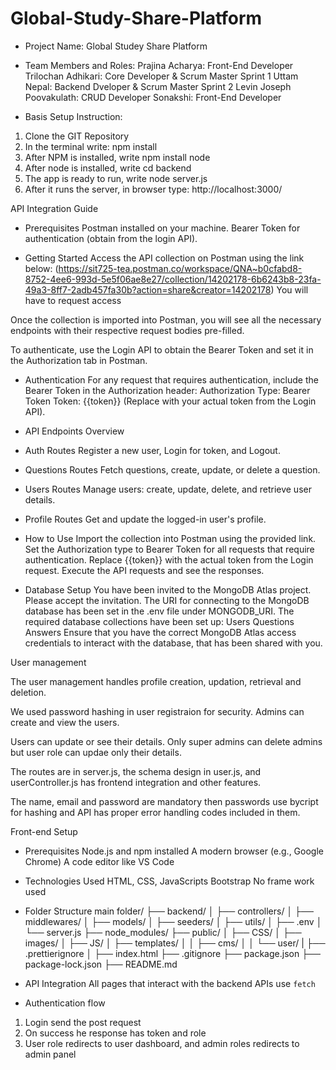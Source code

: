 # Global-Study-Share-Platform

- Project Name: Global Studey Share Platform

- Team Members and Roles:
Prajina Acharya: Front-End Developer
Trilochan Adhikari: Core Developer & Scrum Master Sprint 1
Uttam Nepal: Backend Dveloper & Scrum Master Sprint 2
Levin Joseph Poovakulath: CRUD Developer 
Sonakshi: Front-End Developer

- Basis Setup Instruction:
1. Clone the GIT Repository
2. In the terminal write: npm install
3. After NPM is installed, write npm install node
4. After node is installed, write cd backend
5. The app is ready to run, write node server.js 
6. After it runs the server, in browser type: http://localhost:3000/


API Integration Guide

- Prerequisites
  Postman installed on your machine.
  Bearer Token for authentication (obtain from the login API).

- Getting Started
  Access the API collection on Postman using the link below:
  (https://sit725-tea.postman.co/workspace/QNA~b0cfabd8-8752-4ee6-993d-5e5f06ae8e27/collection/14202178-6b6243b8-23fa-49a3-8ff7-2adb457fa30b?action=share&creator=14202178)
  You will have to request access

Once the collection is imported into Postman, you will see all the necessary endpoints with their respective request bodies pre-filled.

To authenticate, use the Login API to obtain the Bearer Token and set it in the Authorization tab in Postman.

- Authentication
  For any request that requires authentication, include the Bearer Token in the Authorization header:
  Authorization Type: Bearer Token
  Token: {{token}} (Replace with your actual token from the Login API).

- API Endpoints Overview

- Auth Routes
  Register a new user, Login for token, and Logout.

- Questions Routes
  Fetch questions, create, update, or delete a question.

- Users Routes
  Manage users: create, update, delete, and retrieve user details.

- Profile Routes
  Get and update the logged-in user's profile.

- How to Use
  Import the collection into Postman using the provided link.
  Set the Authorization type to Bearer Token for all requests that require authentication.
  Replace {{token}} with the actual token from the Login request.
  Execute the API requests and see the responses.

- Database Setup
  You have been invited to the MongoDB Atlas project. Please accept the invitation.
  The URI for connecting to the MongoDB database has been set in the .env file under MONGODB_URI.
  The required database collections have been set up:
  Users
  Questions
  Answers
  Ensure that you have the correct MongoDB Atlas access credentials to interact with the database, that has been shared with you.

User management 

The user management handles profile creation, updation, retrieval and deletion. 

We used password hashing in user registraion for security. Admins can create and view the users. 

Users can update or see their details. Only super admins can delete admins but user role can updae only their details. 

The routes are in server.js, the schema design in user.js, and userController.js has frontend integration and other features.

The name, email and password are mandatory then passwords use bycript for hashing and API has proper error handling codes included in them.

Front-end Setup

- Prerequisites
  Node.js and npm installed
  A modern browser (e.g., Google Chrome)
  A code editor like VS Code

- Technologies Used
  HTML, CSS, JavaScripts
  Bootstrap
  No frame work used

- Folder Structure
  main folder/
  ├── backend/
  │ ├── controllers/
  │ ├── middlewares/
  │ ├── models/
  │ ├── seeders/
  │ ├── utils/
  │ ├── .env
  │ └── server.js
  ├── node_modules/
  ├── public/
  │ ├── CSS/
  │ ├── images/
  │ ├── JS/
  │ ├── templates/
  │ │ ├── cms/
  │ │ └── user/
  | ├── .prettierignore
  │ ├── index.html
  ├── .gitignore
  ├── package.json
  ├── package-lock.json
  ├── README.md

- API Integration
  All pages that interact with the backend APIs use `fetch`

- Authentication flow

1. Login send the post request
2. On success he response has token and role
3. User role redirects to user dashboard, and admin roles redirects to admin panel
